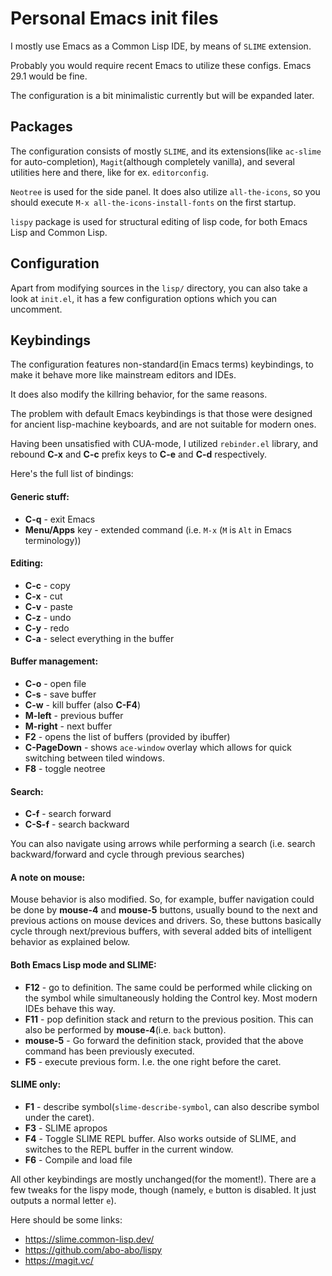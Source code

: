 # Personal Emacs init files

I mostly use Emacs as a Common Lisp IDE, by means of `SLIME` extension.

Probably you would require recent Emacs to utilize these configs. Emacs 29.1 would be fine.

The configuration is a bit minimalistic currently but will be expanded later.

## Packages

The configuration consists of mostly `SLIME`, and its extensions(like `ac-slime` for auto-completion), `Magit`(although completely vanilla), and several utilities here and there, like for ex. `editorconfig`.

`Neotree` is used for the side panel. It does also utilize `all-the-icons`, so you should execute `M-x all-the-icons-install-fonts` on the first startup.

`lispy` package is used for structural editing of lisp code, for both Emacs Lisp and Common Lisp.

## Configuration

Apart from modifying sources in the `lisp/` directory, you can also take a look at `init.el`, it has a few configuration options which you can uncomment.

## Keybindings

The configuration features non-standard(in Emacs terms) keybindings, to make it behave more like mainstream editors and IDEs.

It does also modify the killring behavior, for the same reasons.

The problem with default Emacs keybindings is that those were designed for ancient lisp-machine keyboards, and are not suitable for modern ones.

Having been unsatisfied with CUA-mode, I utilized `rebinder.el` library, and rebound **C-x** and **C-c** prefix keys to **C-e** and **C-d** respectively.

Here's the full list of bindings:

#### Generic stuff:

- **C-q** - exit Emacs
- **Menu/Apps** key - extended command (i.e. `M-x` (`M` is `Alt` in Emacs terminology))

#### Editing:

- **C-c** - copy
- **C-x** - cut
- **C-v** - paste
- **C-z** - undo
- **C-y** - redo
- **C-a** - select everything in the buffer

#### Buffer management:

- **C-o** - open file
- **C-s** - save buffer
- **C-w** - kill buffer (also **C-F4**)
- **M-left** - previous buffer
- **M-right** - next buffer
- **F2** - opens the list of buffers (provided by ibuffer)
- **C-PageDown** - shows `ace-window` overlay which allows for quick switching between tiled windows.
- **F8** - toggle neotree

#### Search:

- **C-f** - search forward
- **C-S-f** - search backward

You can also navigate using arrows while performing a search (i.e. search backward/forward and cycle through previous searches)

#### A note on mouse:

Mouse behavior is also modified. So, for example, buffer navigation could be done by **mouse-4** and **mouse-5** buttons, usually bound to the next and previous actions on mouse devices and drivers. So, these buttons basically cycle through next/previous buffers, with several added bits of intelligent behavior as explained below.

#### Both Emacs Lisp mode and SLIME:

- **F12** - go to definition. The same could be performed while clicking on the symbol while simultaneously holding the Control key. Most modern IDEs behave this way.
- **F11** - pop definition stack and return to the previous position. This can also be performed by **mouse-4**(i.e. `back` button).
- **mouse-5** - Go forward the definition stack, provided that the above command has been previously executed.
- **F5** - execute previous form. I.e. the one right before the caret.

#### SLIME only:

- **F1** - describe symbol(`slime-describe-symbol`, can also describe symbol under the caret).
- **F3** - SLIME apropos
- **F4** - Toggle SLIME REPL buffer. Also works outside of SLIME, and switches to the REPL buffer in the current window.
- **F6** - Compile and load file

All other keybindings are mostly unchanged(for the moment!). There are a few tweaks for the lispy mode, though (namely, `e` button is disabled. It just outputs a normal letter `e`).

Here should be some links:
- https://slime.common-lisp.dev/
- https://github.com/abo-abo/lispy
- https://magit.vc/
